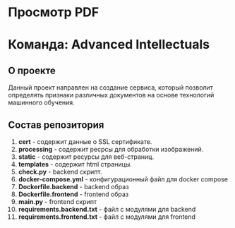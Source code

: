 # Просмотр PDF
# Команда: Advanced Intellectuals
## О проекте
Данный проект направлен на создание сервиса, который позволит определять признаки различных документов на основе технологий машинного обучения.

## Состав репозитория
1. **cert** - содержит данные о SSL сертификате.
2. **processing** - содержит ресрсы для обработки изображений.
3. **static** - содержит ресурсы для веб-страниц.
4. **templates** - содержит html страницы.
5. **check.py** - backend скрипт.
6. **docker-compose.yml** - конфигурационный файл для docker compose
7. **Dockerfile.backend** - backend образ
8. **Dockerfile.frontend** - frontend образ
9. **main.py** - frontend скрипт
10. **requirements.backend.txt** - файл с модулями для backend
11. **requirements.frontend.txt** - файл с модулями для frontend
